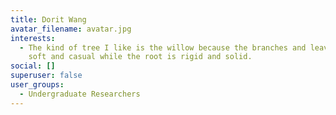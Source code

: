 ```yaml
---
title: Dorit Wang
avatar_filename: avatar.jpg
interests:
  - The kind of tree I like is the willow because the branches and leaves look
    soft and casual while the root is rigid and solid.
social: []
superuser: false
user_groups:
  - Undergraduate Researchers
---
```

